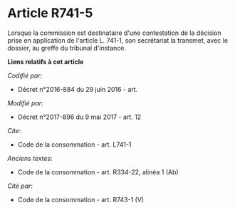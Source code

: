 # Article R741-5

Lorsque la commission est destinataire d'une contestation de la décision prise en application de l'article L. 741-1, son
secrétariat la transmet, avec le dossier, au greffe du tribunal d'instance.

**Liens relatifs à cet article**

_Codifié par_:

  - Décret n°2016-884 du 29 juin 2016 - art.

_Modifié par_:

  - Décret n°2017-896 du 9 mai 2017 - art. 12

_Cite_:

  - Code de la consommation - art. L741-1

_Anciens textes_:

  - Code de la consommation - art. R334-22, alinéa 1 (Ab)

_Cité par_:

  - Code de la consommation - art. R743-1 (V)
